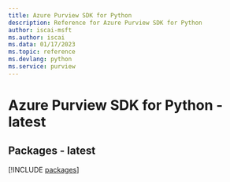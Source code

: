 ```yaml
---
title: Azure Purview SDK for Python
description: Reference for Azure Purview SDK for Python
author: iscai-msft
ms.author: iscai
ms.data: 01/17/2023
ms.topic: reference
ms.devlang: python
ms.service: purview
---
```

# Azure Purview SDK for Python - latest
## Packages - latest
[!INCLUDE [packages](purview-index.md)]